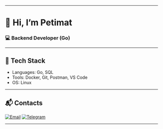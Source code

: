 <!-- Баннер -->

---

# 👋 Hi, I’m Petimat  
### 💻 Backend Developer (Go)

---

## 🧠 Tech Stack
- Languages: Go, SQL  
- Tools: Docker, Git, Postman, VS Code  
- OS: Linux  

---

## 📬 Contacts
[![Email](https://img.shields.io/badge/Email-D14836?style=for-the-badge&logo=gmail&logoColor=white)](mailto:psaralieva239@gmail.com)
[![Telegram](https://img.shields.io/badge/Telegram-229ED9?style=for-the-badge&logo=telegram&logoColor=white)](https://t.me/wwhxxm)

---


